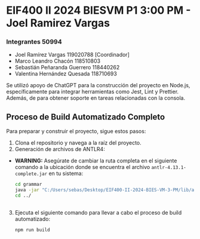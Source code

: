 # EIF400 II 2024 BIESVM P1 3:00 PM - Joel Ramirez Vargas
### Integrantes 50994
- Joel Ramírez Vargas 119020788 [Coordinador]
- Marco Leandro Chacón 118510803
- Sebastián Peñaranda Guerrero 118440262
- Valentina Hernández Quesada 118710693
  
Se utilizó apoyo de ChatGPT para la construcción del proyecto en Node.js, específicamente para integrar herramientas como Jest, Lint y Prettier. Además, de para obtener soporte en tareas relacionadas con la consola.
## Proceso de Build Automatizado Completo

Para preparar y construir el proyecto, sigue estos pasos:

1. Clona el repositorio y navega a la raíz del proyecto.
2. Generación de archivos de ANTLR4:
  - **WARNING:** Asegúrate de cambiar la ruta completa en el siguiente comando a la ubicación donde se encuentra el archivo `antlr-4.13.1-complete.jar` en tu sistema:
  
     ```bash
    cd grammar
    java -jar "C:/Users/sebas/Desktop/EIF400-II-2024-BIES-VM-3-PM/lib/antlr-4.13.1-complete.jar" -Dlanguage=JavaScript BIESVM.g4 -visitor
    cd ../
   
3. Ejecuta el siguiente comando para llevar a cabo el proceso de build automatizado:

   ```bash
   npm run build

